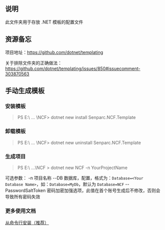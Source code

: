 ﻿## 说明

此文件夹用于存放 .NET 模板的配置文件

## 资源备忘
项目地址：https://github.com/dotnet/templating

关于排除文件夹的正确做法：https://github.com/dotnet/templating/issues/850#issuecomment-303870563

## 手动生成模板

### 安装模板

> PS E:\ ... \NCF> dotnet new install Senparc.NCF.Template

### 卸载模板

> PS E:\ ... \NCF> dotnet new uninstall Senparc.NCF.Template

### 生成项目

> PS E:\ ...\NCF > dotnet new NCF -n YourProjectName

可选参数：
-n 项目名称
--DB 数据库，配置，格式为：`Database=<Your Database Name>`，如：`Database=MyDb`，默认为 `Database=NCF`
--PasswordSaltToken 密码加密加强选项，此值在首个账号生成后不修改，否则会导致所有密码失效

### 更多使用文档

[从命令行安装（推荐）](https://www.ncf.pub/docs/start/start-develop/get-ncf-template.html#%E4%BB%8E%E5%91%BD%E4%BB%A4%E8%A1%8C%E5%AE%89%E8%A3%85-%E6%8E%A8%E8%8D%90)